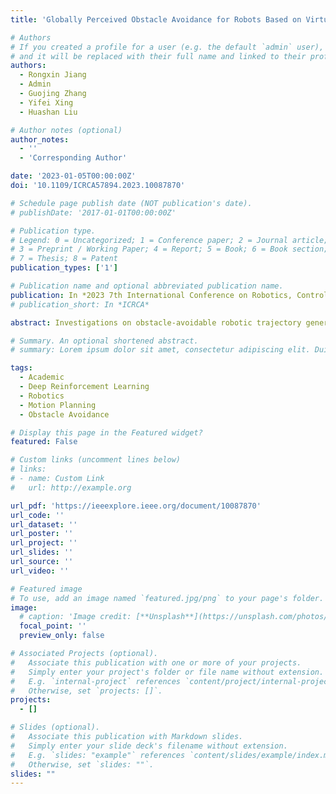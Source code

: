 ```yaml
---
title: 'Globally Perceived Obstacle Avoidance for Robots Based on Virtual Twin and Deep Reinforcement Learning'

# Authors
# If you created a profile for a user (e.g. the default `admin` user), write the username (folder name) here
# and it will be replaced with their full name and linked to their profile.
authors:
  - Rongxin Jiang
  - Admin
  - Guojing Zhang
  - Yifei Xing
  - Huashan Liu

# Author notes (optional)
author_notes:
  - ''
  - 'Corresponding Author'

date: '2023-01-05T00:00:00Z'
doi: '10.1109/ICRCA57894.2023.10087870'

# Schedule page publish date (NOT publication's date).
# publishDate: '2017-01-01T00:00:00Z'

# Publication type.
# Legend: 0 = Uncategorized; 1 = Conference paper; 2 = Journal article;
# 3 = Preprint / Working Paper; 4 = Report; 5 = Book; 6 = Book section;
# 7 = Thesis; 8 = Patent
publication_types: ['1']

# Publication name and optional abbreviated publication name.
publication: In *2023 7th International Conference on Robotics, Control and Automation (ICRCA)*
# publication_short: In *ICRCA*

abstract: Investigations on obstacle-avoidable robotic trajectory generation is of great significance to the secure production of ordinary machinery factories, which allows robots to work in complex environments. However, conventional collision-free trajectory generation is highly dependent on manual analysis of the environment, making the trajectory generation extremely dedicated. To solve this problem, a more intelligent obstacle-avoidable trajectory generation method based on deep reinforcement learning that can globally perceive obstacle's information and automatically generate trajectories without inverse kinematics is proposed in this paper, where a virtual system corresponding to the physical robot platform is constructed for policy learning motivated by the concept of virtual twin, and an obstacle-avoidable reward with a global perception capability is proposed. Experimental results have verified the superior performance of the proposed method.

# Summary. An optional shortened abstract.
# summary: Lorem ipsum dolor sit amet, consectetur adipiscing elit. Duis posuere tellus ac convallis placerat. Proin tincidunt magna sed ex sollicitudin condimentum.

tags:
  - Academic
  - Deep Reinforcement Learning
  - Robotics
  - Motion Planning
  - Obstacle Avoidance

# Display this page in the Featured widget?
featured: False

# Custom links (uncomment lines below)
# links:
# - name: Custom Link
#   url: http://example.org

url_pdf: 'https://ieeexplore.ieee.org/document/10087870'
url_code: ''
url_dataset: ''
url_poster: ''
url_project: ''
url_slides: ''
url_source: ''
url_video: ''

# Featured image
# To use, add an image named `featured.jpg/png` to your page's folder.
image:
  # caption: 'Image credit: [**Unsplash**](https://unsplash.com/photos/pLCdAaMFLTE)'
  focal_point: ''
  preview_only: false

# Associated Projects (optional).
#   Associate this publication with one or more of your projects.
#   Simply enter your project's folder or file name without extension.
#   E.g. `internal-project` references `content/project/internal-project/index.md`.
#   Otherwise, set `projects: []`.
projects:
  - []

# Slides (optional).
#   Associate this publication with Markdown slides.
#   Simply enter your slide deck's filename without extension.
#   E.g. `slides: "example"` references `content/slides/example/index.md`.
#   Otherwise, set `slides: ""`.
slides: ""
---
```


